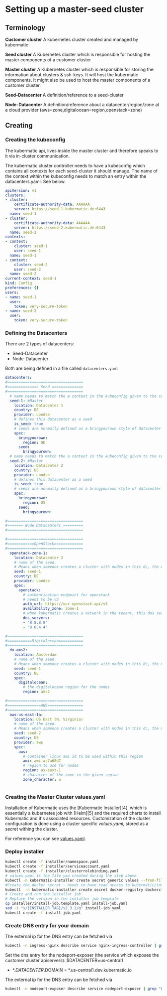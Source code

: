 # Setting up a master-seed cluster

## Terminology

**Customer cluster**
A kubernetes cluster created and managed by kubermatic

**Seed cluster**
A Kubernetes cluster which is responsible for hosting the master components of a customer cluster

**Master cluster**
A Kubernetes cluster which is responsible for storing the information about clusters & ssh-keys. 
It will host the kubermatic components.
It might also be used to host the master components of a customer cluster.

**Seed-Datacenter**
A definition/reference to a seed-cluster

**Node-Datacenter**
A definition/reference about a datacenter/region/zone at a cloud provider (aws=zone,digitalocean=region,openstack=zone)

## Creating

### Creating the kubeconfig

The kubermatic api, lives inside the master cluster and therefore speaks to it via in-cluster communication.

The kubermatic cluster controller needs to have a kubeconfig which contains all contexts for each seed-cluster it should manage.
The name of the context within the kubeconfig needs to match an entry within the datacenters.yaml. See below.
```yaml
apiVersion: v1
clusters:
- cluster:
    certificate-authority-data: AAAAAA
    server: https://seed-1.kubermatic.de:6443
  name: seed-1
- cluster:
    certificate-authority-data: AAAAAA
    server: https://seed-2.kubermatic.de:6443
  name: seed-2
contexts:
- context:
    cluster: seed-1
    user: seed-1
  name: seed-1
- context:
    cluster: seed-2
    user: seed-2
  name: seed-2
current-context: seed-1
kind: Config
preferences: {}
users:
- name: seed-1
  user:
    token: very-secure-token
- name: seed-2
  user:
    token: very-secure-token
```

### Defining the Datacenters
There are 2 types of datacenters:
- Seed-Datacenter
- Node-Datacenter

Both are being defined in a file called `datacenters.yaml`
```yaml
datacenters:
#==================================
#============== Seed ==============
#==================================
  # name needs to match the a context in the kubeconfig given to the controller
  seed-1: #Master
    location: Datacenter 1
    country: DE
    provider: Loodse
    # defines this datacenter as a seed    
    is_seed: true
    # seeds are normally defined as a bringyourown style of datacenter    
    spec:
      bringyourown:
        region: DE
      seed:
        bringyourown:
  # name needs to match the a context in the kubeconfig given to the controller
  seed-2: #Master
    location: Datacenter 2
    country: US
    provider: Loodse
    # defines this datacenter as a seed    
    is_seed: true
    # seeds are normally defined as a bringyourown style of datacenter    
    spec:
      bringyourown:
        region: US
      seed:
        bringyourown:

#==================================
#======= Node Datacenters =========
#==================================

#==================================
#============OpenStack=============
#==================================
  openstack-zone-1:
    location: Datacenter 2
    # name of the seed.
    # Means when someone creates a cluster with nodes in this dc, the master components will live in seed-1    
    seed: seed-1
    country: DE
    provider: Loodse
    spec:
      openstack:
        # authentication endpoint for openstack
        # needs to be v3        
        auth_url: https://our-openstack-api/v3
        availability_zone: zone-1
        # when kubermatic creates a network in the tenant, this dns servers will be set        
        dns_servers:
        - "8.8.8.8"
        - "8.8.4.4"

#==================================
#===========Digitalocean===========
#==================================
  do-ams2:
    location: Amsterdam
    # name of the seed.
    # Means when someone creates a cluster with nodes in this dc, the master components will live in seed-1    
    seed: seed-1
    country: NL
    spec:
      digitalocean:
        # the digitalocean region for the nodes        
        region: ams2

#==================================
#===============AWS================
#==================================
  aws-us-east-1a:
    location: US East (N. Virginia)
    # name of the seed.
    # Means when someone creates a cluster with nodes in this dc, the master components will live in seed-1    
    seed: seed-2
    country: US
    provider: aws
    spec:
      aws:
        # container linux ami id to be used within this region
        ami: ami-ac7a68d7
        # region to use for nodes
        region: us-east-1
        # character of the zone in the given region
        zone_character: a
        
```


### Creating the Master Cluster values.yaml
Installation of Kubermatic uses the [Kubermatic Installer][4], which is essentially a kubernetes job with [Helm][5] and the required charts to install Kubermatic and it's associated resources.
Customization of the cluster configuration is done using a cluster specific _values.yaml_, stored as a secret withing the cluster.

For reference you can see [values.yaml](values.yaml).

### Deploy installer
```bash
kubectl create -f installer/namespace.yaml
kubectl create -f installer/serviceaccount.yaml
kubectl create -f installer/clusterrolebinding.yaml
# values.yaml is the file you created during the step above
kubectl -n kubermatic-installer create secret generic values --from-file=values.yaml
#Create the docker secret - needs to have read access to kubermatic/installer 
kubectl  -n kubermatic-installer create secret docker-registry dockercfg --docker-username='' --docker-password='' --docker-email=''
# Create and run the installer job
# Replace the version in the installer job template
cp installer/install-job.template.yaml install-job.yaml
sed -i "s/{INSTALLER_TAG}/v2.3.2/g" install-job.yaml
kubectl create -f install-job.yaml
```

### Create DNS entry for your domain
The external ip for the DNS entry can be fetched via
```bash
kubectl -n ingress-nginx describe service nginx-ingress-controller | grep "LoadBalancer Ingress"
```

Set the dns entry for the nodeport-exposer (the service which exposes the customer cluster apiservers):
$DATACENTER=us-central1
- *.$DATACENTER.$DOMAIN  =  *.us-central1.dev.kubermatic.io  

The external ip for the DNS entry can be fetched via
```bash
kubectl -n nodeport-exposer describe service nodeport-exposer | grep "LoadBalancer Ingress"
```
